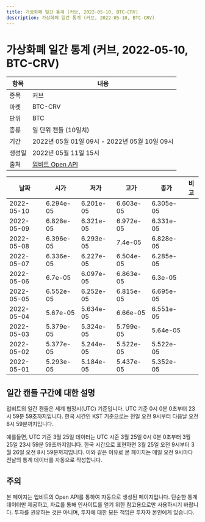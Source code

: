 ```yaml
---
title: 가상화폐 일간 통계 (커브, 2022-05-10, BTC-CRV)
description: 가상화폐 일간 통계 (커브, 2022-05-10, BTC-CRV)
---
```



가상화폐 일간 통계 (커브, 2022-05-10, BTC-CRV)
===

|항목|내용|
|--|--|
|종목|커브|
|마켓|BTC-CRV|
|단위|BTC|
|종류|일 단위 캔들 (10일치)|
|기간|2022년 05월 01일 09시 - 2022년 05월 10일 09시|
|생성일|2022년 05월 11일 15시|
|출처|[업비트 Open API](https://docs.upbit.com)|


|날짜|시가|저가|고가|종가|비고|
|--|--|--|--|--|--|
|2022-05-10|6.294e-05|6.201e-05|6.603e-05|6.305e-05|    |
|2022-05-09|6.828e-05|6.321e-05|6.972e-05|6.331e-05|    |
|2022-05-08|6.396e-05|6.293e-05|7.4e-05|6.828e-05|    |
|2022-05-07|6.336e-05|6.227e-05|6.504e-05|6.285e-05|    |
|2022-05-06|6.7e-05|6.097e-05|6.863e-05|6.3e-05|    |
|2022-05-05|6.552e-05|6.252e-05|6.815e-05|6.695e-05|    |
|2022-05-04|5.67e-05|5.634e-05|6.66e-05|6.551e-05|    |
|2022-05-03|5.379e-05|5.324e-05|5.799e-05|5.64e-05|    |
|2022-05-02|5.377e-05|5.244e-05|5.522e-05|5.522e-05|    |
|2022-05-01|5.293e-05|5.184e-05|5.437e-05|5.352e-05|    |


일간 캔들 구간에 대한 설명
---


업비트의 일간 캔들은 세계 협정시(UTC) 기준입니다. 
UTC 기준 0시 0분 0초부터 23시 59분 59초까지입니다. 
한국 시간인 KST 기준으로는 전일 오전 9시부터 다음날 오전 8시 59분까지입니다. 


예를들면, UTC 기준 3월 25일 데이터는 UTC 시준 3월 25일 0시 0분 0초부터 3월 25일 23시 59분 59초까지입니다. 
한국 시간으로 표현하면 3월 25일 오전 9시부터 3월 26일 오전 8시 59분까지입니다. 
이와 같은 이유로 본 페이지는 매일 오전 9시마다 전날의 통계 데이터를 자동으로 작성합니다. 


주의
---


본 페이지는 업비트의 Open API를 통하여 자동으로 생성된 페이지입니다. 
단순한 통계 데이터만 제공하고, 자료를 통해 인사이트를 얻기 위한 참고용으로만 사용하시기 바랍니다. 
투자를 권유하는 것은 아니며, 투자에 대한 모든 책임은 투자자 본인에게 있습니다. 
